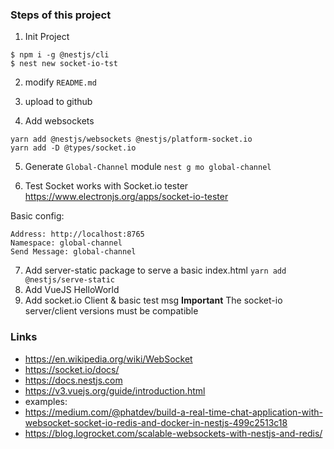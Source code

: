 ### Steps of this project

1. Init Project

```
$ npm i -g @nestjs/cli
$ nest new socket-io-tst
```

2. modify `README.md`

3. upload to github

4. Add websockets

```
yarn add @nestjs/websockets @nestjs/platform-socket.io
yarn add -D @types/socket.io
```

5. Generate `Global-Channel` module `nest g mo global-channel`

6. Test Socket works with Socket.io tester
https://www.electronjs.org/apps/socket-io-tester

Basic config:
```
Address: http://localhost:8765
Namespace: global-channel
Send Message: global-channel
```

7. Add server-static package to serve a basic index.html `yarn add @nestjs/serve-static`
8. Add VueJS HelloWorld
9. Add socket.io Client & basic test msg
  **Important** The socket-io server/client versions must be compatible

### Links

* https://en.wikipedia.org/wiki/WebSocket
* https://socket.io/docs/
* https://docs.nestjs.com
* https://v3.vuejs.org/guide/introduction.html
* examples:
 * https://medium.com/@phatdev/build-a-real-time-chat-application-with-websocket-socket-io-redis-and-docker-in-nestjs-499c2513c18
 * https://blog.logrocket.com/scalable-websockets-with-nestjs-and-redis/

